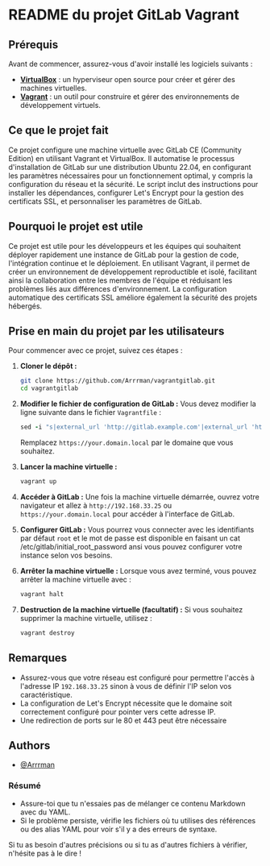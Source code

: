 # README du projet GitLab Vagrant

## Prérequis

Avant de commencer, assurez-vous d'avoir installé les logiciels suivants :

- **[VirtualBox](https://www.virtualbox.org/)** : un hyperviseur open source pour créer et gérer des machines virtuelles.
- **[Vagrant](https://www.vagrantup.com/)** : un outil pour construire et gérer des environnements de développement virtuels.

## Ce que le projet fait

Ce projet configure une machine virtuelle avec GitLab CE (Community Edition) en utilisant Vagrant et VirtualBox. Il automatise le processus d'installation de GitLab sur une distribution Ubuntu 22.04, en configurant les paramètres nécessaires pour un fonctionnement optimal, y compris la configuration du réseau et la sécurité. Le script inclut des instructions pour installer les dépendances, configurer Let's Encrypt pour la gestion des certificats SSL, et personnaliser les paramètres de GitLab.

## Pourquoi le projet est utile

Ce projet est utile pour les développeurs et les équipes qui souhaitent déployer rapidement une instance de GitLab pour la gestion de code, l'intégration continue et le déploiement. En utilisant Vagrant, il permet de créer un environnement de développement reproductible et isolé, facilitant ainsi la collaboration entre les membres de l'équipe et réduisant les problèmes liés aux différences d'environnement. La configuration automatique des certificats SSL améliore également la sécurité des projets hébergés.

## Prise en main du projet par les utilisateurs

Pour commencer avec ce projet, suivez ces étapes :

1. **Cloner le dépôt :**
   ```bash
   git clone https://github.com/Arrrman/vagrantgitlab.git
   cd vagrantgitlab
   ```

3. **Modifier le fichier de configuration de GitLab :**
   Vous devez modifier la ligne suivante dans le fichier `Vagrantfile` :
   ```ruby
   sed -i "s|external_url 'http://gitlab.example.com'|external_url 'https://your.domain.local'|" /etc/gitlab/gitlab.rb
   ```
   Remplacez `https://your.domain.local` par le domaine que vous souhaitez.

3. **Lancer la machine virtuelle :**
   ```bash
   vagrant up
   ```

4. **Accéder à GitLab :**
   Une fois la machine virtuelle démarrée, ouvrez votre navigateur et allez à `http://192.168.33.25` ou `https://your.domain.local` pour accéder à l'interface de GitLab.

5. **Configurer GitLab :**
   Vous pourrez vous connecter avec les identifiants par défaut `root` et le mot de passe est disponible en faisant un cat /etc/gitlab/initial_root_password ansi vous pouvez configurer votre instance selon vos besoins.

6. **Arrêter la machine virtuelle :**
   Lorsque vous avez terminé, vous pouvez arrêter la machine virtuelle avec :
   ```bash
   vagrant halt
   ```

7. **Destruction de la machine virtuelle (facultatif) :**
   Si vous souhaitez supprimer la machine virtuelle, utilisez :
   ```bash
   vagrant destroy
   ```

## Remarques

- Assurez-vous que votre réseau est configuré pour permettre l'accès à l'adresse IP `192.168.33.25` sinon à vous de définir l'IP selon vos caractéristique.
- La configuration de Let's Encrypt nécessite que le domaine soit correctement configuré pour pointer vers cette adresse IP.
- Une redirection de ports sur le 80 et 443 peut être nécessaire 
## Authors

- [@Arrrman](https://www.github.com/Arrrman)

### Résumé

- Assure-toi que tu n'essaies pas de mélanger ce contenu Markdown avec du YAML. 
- Si le problème persiste, vérifie les fichiers où tu utilises des références ou des alias YAML pour voir s'il y a des erreurs de syntaxe.

Si tu as besoin d'autres précisions ou si tu as d'autres fichiers à vérifier, n'hésite pas à le dire !
